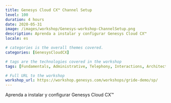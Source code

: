 ```yaml
---
title: Genesys Cloud CX™️ Channel Setup
level: 100
duration: 4 hours
date: 2020-05-31
image: /images/workshop/Genesys-workshop-ChannelSetup.png
description: Aprenda a instalar y configurar Genesys Cloud CX™️
locale: es

# categories is the overall themes covered. 
categories: [GenesysCloudCX]

# tags are the technologies covered in the workshop
tags: [Fundamentals, Administrative, Telephony, Interactions, Architect]

# Full URL to the workshop
workshop_url: https://workshop.genesys.com/workshops/gride-demo/sp/
---
```


Aprenda a instalar y configurar Genesys Cloud CX™️
